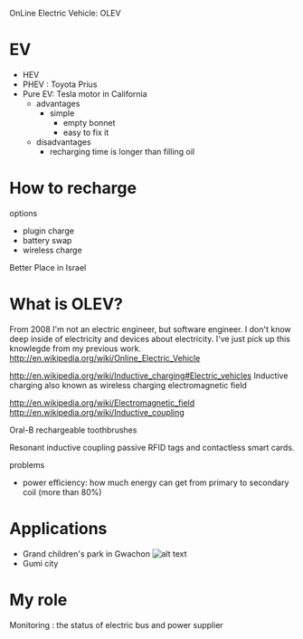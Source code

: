 OnLine Electric Vehicle: OLEV



EV
==

* HEV
* PHEV : Toyota Prius
* Pure EV: Tesla motor in California
  * advantages
    * simple 
      * empty bonnet
      * easy to fix it
  * disadvantages
    * recharging time is longer than filling oil


How to recharge
===============
options
* plugin charge
* battery swap
* wireless charge
 

Better Place in Israel

What is OLEV?
=============
From 2008
I'm not an electric engineer, but software engineer.
I don't know deep inside of electricity and devices about electricity.
I've just pick up this knowlegde from my previous work.
http://en.wikipedia.org/wiki/Online_Electric_Vehicle

http://en.wikipedia.org/wiki/Inductive_charging#Electric_vehicles
Inductive charging also known as wireless charging
electromagnetic field

http://en.wikipedia.org/wiki/Electromagnetic_field
http://en.wikipedia.org/wiki/Inductive_coupling

Oral-B rechargeable toothbrushes

Resonant inductive coupling
 passive RFID tags and contactless smart cards.

problems
* power efficiency:
  how much energy can get from primary to secondary coil (more than 80%)
  

Applications
============
* Grand children's park in Gwachon ![alt text][grandpark]
* Gumi city

My role
=======
Monitoring : the status of electric bus and power supplier


[grandpark]: (/images/grand_park.png/) "Grand Children's Park"

